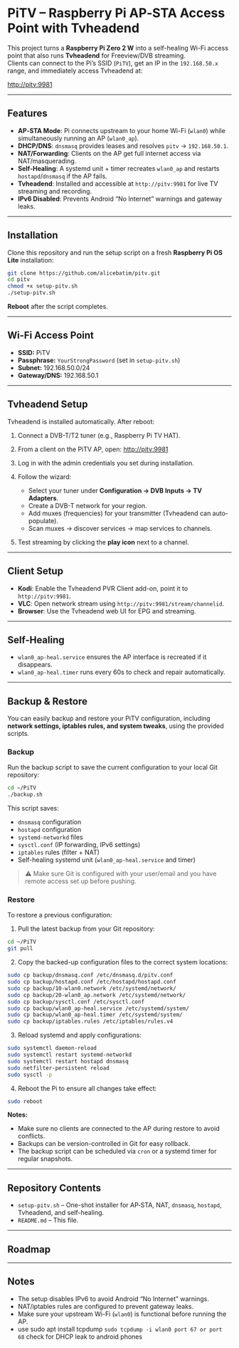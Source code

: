 # PiTV – Raspberry Pi AP‑STA Access Point with Tvheadend

This project turns a **Raspberry Pi Zero 2 W** into a self-healing Wi-Fi access point that also runs **Tvheadend** for Freeview/DVB streaming.  
Clients can connect to the Pi’s SSID (`PiTV`), get an IP in the `192.168.50.x` range, and immediately access Tvheadend at:

[http://pitv:9981](http://pitv:9981)

---

## Features

- **AP‑STA Mode**: Pi connects upstream to your home Wi-Fi (`wlan0`) while simultaneously running an AP (`wlan0_ap`).
- **DHCP/DNS**: `dnsmasq` provides leases and resolves `pitv` → `192.168.50.1`.
- **NAT/Forwarding**: Clients on the AP get full internet access via NAT/masquerading.
- **Self-Healing**: A systemd unit + timer recreates `wlan0_ap` and restarts `hostapd`/`dnsmasq` if the AP fails.
- **Tvheadend**: Installed and accessible at `http://pitv:9981` for live TV streaming and recording.
- **IPv6 Disabled**: Prevents Android “No Internet” warnings and gateway leaks.

---

## Installation

Clone this repository and run the setup script on a fresh **Raspberry Pi OS Lite** installation:

```bash
git clone https://github.com/alicebatim/pitv.git
cd pitv
chmod +x setup-pitv.sh
./setup-pitv.sh
```

**Reboot** after the script completes.

---

## Wi-Fi Access Point

* **SSID:** PiTV  
* **Passphrase:** `YourStrongPassword` (set in `setup-pitv.sh`)  
* **Subnet:** 192.168.50.0/24  
* **Gateway/DNS:** 192.168.50.1  

---

## Tvheadend Setup

Tvheadend is installed automatically. After reboot:

1. Connect a DVB-T/T2 tuner (e.g., Raspberry Pi TV HAT).  
2. From a client on the PiTV AP, open: [http://pitv:9981](http://pitv:9981)  
3. Log in with the admin credentials you set during installation.  
4. Follow the wizard:

   * Select your tuner under **Configuration → DVB Inputs → TV Adapters**.  
   * Create a DVB-T network for your region.  
   * Add muxes (frequencies) for your transmitter (Tvheadend can auto-populate).  
   * Scan muxes → discover services → map services to channels.  

5. Test streaming by clicking the **play icon** next to a channel.

---

## Client Setup

* **Kodi**: Enable the Tvheadend PVR Client add-on, point it to `http://pitv:9981`.  
* **VLC**: Open network stream using `http://pitv:9981/stream/channelid`.  
* **Browser**: Use the Tvheadend web UI for EPG and streaming.  

---

## Self-Healing

* `wlan0_ap-heal.service` ensures the AP interface is recreated if it disappears.  
* `wlan0_ap-heal.timer` runs every 60s to check and repair automatically.  

---

## Backup & Restore

You can easily backup and restore your PiTV configuration, including **network settings, iptables rules, and system tweaks**, using the provided scripts.

### Backup

Run the backup script to save the current configuration to your local Git repository:

```bash
cd ~/PiTV
./backup.sh
```

This script saves:

- `dnsmasq` configuration  
- `hostapd` configuration  
- `systemd-networkd` files  
- `sysctl.conf` (IP forwarding, IPv6 settings)  
- `iptables` rules (filter + NAT)  
- Self-healing systemd unit (`wlan0_ap-heal.service` and timer)  

> ⚠️ Make sure Git is configured with your user/email and you have remote access set up before pushing.

### Restore

To restore a previous configuration:

1. Pull the latest backup from your Git repository:

```bash
cd ~/PiTV
git pull
```

2. Copy the backed-up configuration files to the correct system locations:

```bash
sudo cp backup/dnsmasq.conf /etc/dnsmasq.d/pitv.conf
sudo cp backup/hostapd.conf /etc/hostapd/hostapd.conf
sudo cp backup/10-wlan0.network /etc/systemd/network/
sudo cp backup/20-wlan0_ap.network /etc/systemd/network/
sudo cp backup/sysctl.conf /etc/sysctl.conf
sudo cp backup/wlan0_ap-heal.service /etc/systemd/system/
sudo cp backup/wlan0_ap-heal.timer /etc/systemd/system/
sudo cp backup/iptables.rules /etc/iptables/rules.v4
```

3. Reload systemd and apply configurations:

```bash
sudo systemctl daemon-reload
sudo systemctl restart systemd-networkd
sudo systemctl restart hostapd dnsmasq
sudo netfilter-persistent reload
sudo sysctl -p
```

4. Reboot the Pi to ensure all changes take effect:

```bash
sudo reboot
```

**Notes:**

- Make sure no clients are connected to the AP during restore to avoid conflicts.  
- Backups can be version-controlled in Git for easy rollback.  
- The backup script can be scheduled via `cron` or a systemd timer for regular snapshots.  

---

## Repository Contents

* `setup-pitv.sh` – One-shot installer for AP‑STA, NAT, `dnsmasq`, `hostapd`, Tvheadend, and self-healing.  
* `README.md` – This file.  

---

## Roadmap



---

## Notes

* The setup disables IPv6 to avoid Android “No Internet” warnings.  
* NAT/iptables rules are configured to prevent gateway leaks.  
* Make sure your upstream Wi-Fi (`wlan0`) is functional before running the AP.
* use sudo apt install tcpdump `sudo tcpdump -i wlan0 port 67 or port 68` check for DHCP leak to android phones

